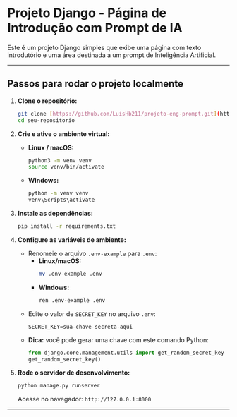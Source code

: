 # Projeto Django - Página de Introdução com Prompt de IA

Este é um projeto Django simples que exibe uma página com texto introdutório e uma área destinada a um prompt de Inteligência Artificial.

---

## Passos para rodar o projeto localmente

1.  **Clone o repositório:**
    ```bash
    git clone [https://github.com/LuisHb211/projeto-eng-prompt.git](https://github.com/LuisHb211/projeto-eng-prompt.git)
    cd seu-repositorio
    ```

2.  **Crie e ative o ambiente virtual:**

    * **Linux / macOS:**
        ```bash
        python3 -m venv venv
        source venv/bin/activate
        ```

    * **Windows:**
        ```bash
        python -m venv venv
        venv\Scripts\activate
        ```

3.  **Instale as dependências:**
    ```bash
    pip install -r requirements.txt
    ```

4.  **Configure as variáveis de ambiente:**
    * Renomeie o arquivo `.env-example` para `.env`:
        * **Linux/macOS:**
            ```bash
            mv .env-example .env
            ```
        * **Windows:**
            ```bash
            ren .env-example .env
            ```
    * Edite o valor de `SECRET_KEY` no arquivo `.env`:
        ```
        SECRET_KEY=sua-chave-secreta-aqui
        ```
    * **Dica:** você pode gerar uma chave com este comando Python:
        ```python
        from django.core.management.utils import get_random_secret_key
        get_random_secret_key()
        ```

5.  **Rode o servidor de desenvolvimento:**
    ```bash
    python manage.py runserver
    ```
    Acesse no navegador: `http://127.0.0.1:8000`

---